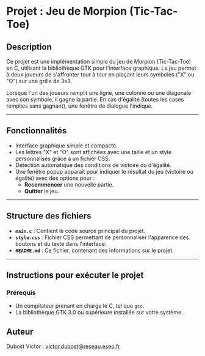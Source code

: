 # Projet : Jeu de Morpion (Tic-Tac-Toe)

## Description

Ce projet est une implémentation simple du jeu de Morpion (Tic-Tac-Toe) en C, utilisant la bibliothèque GTK pour l'interface graphique. Le jeu permet à deux joueurs de s'affronter tour à tour en plaçant leurs symboles ("X" ou "O") sur une grille de 3x3.

Lorsque l'un des joueurs remplit une ligne, une colonne ou une diagonale avec son symbole, il gagne la partie. En cas d'égalité (toutes les cases remplies sans gagnant), une fenêtre de dialogue l'indique.

---

## Fonctionnalités

- Interface graphique simple et compacte.
- Les lettres "X" et "O" sont affichées avec une taille et un style personnalisés grâce à un fichier CSS.
- Détection automatique des conditions de victoire ou d'égalité.
- Une fenêtre popup apparaît pour indiquer le résultat du jeu (victoire ou égalité) avec des options pour :
  - **Recommencer** une nouvelle partie.
  - **Quitter** le jeu.

---

## Structure des fichiers

- **`main.c`** : Contient le code source principal du projet.
- **`style.css`** : Fichier CSS permettant de personnaliser l'apparence des boutons et du texte dans l'interface.
- **`README.md`** : Ce fichier, contenant des informations sur le projet.

---

## Instructions pour exécuter le projet

### Prérequis

- Un compilateur prenant en charge le C, tel que `gcc`.
- La bibliothèque GTK 3.0 ou supérieure installée sur votre système.

## Auteur

Dubost Victor : victor.dubost@reseau.eseo.fr
